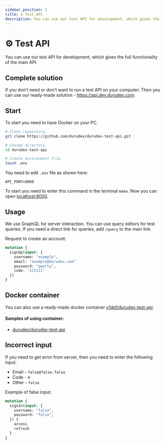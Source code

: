 ```yaml
---
sidebar_position: 1
title: ⚙️ Test API
description: You can use our test API for development, which gives the full functionality of the main API.
---
```


# ⚙️ Test API

You can use our test API for development, which gives the full functionality of the main API.

## Complete solution

If you don't need or don't want to run a test API on your computer. Then you can use our ready-made solution - https://api.dev.durudex.com.

## Start

To start you need to have Docker on your PC.

```sh
# Clone repository.
git clone https://github.com/durudex/durudex-test-api.git

# Change directory.
cd durudex-test-api

# Create environment file.
touch .env
```

You need to edit `.env` file as shown here:
```env
API_PORT=8000
```

To start you need to enter this command in the terminal `make`. Now you can open [localhost:8000](http://localhost:8000).

## Usage

We use GraphQL for server interaction. You can use query editors for test queries. If you need a direct link for queries, add `/query` to the main link.

Request to create an account:
```graphql
mutation {
  signUp(input: {
    username: "example",
    email: "example@durudex.com"
    password: "qwerty",
    code: "111111"
  })
}
```


## Docker container

You can also use a ready-made docker container
[v1def/durudex-test-api](https://hub.docker.com/repository/docker/v1def/durudex-test-api).

#### Samples of using container:

+ [durudex/durudex-test-api](https://github.com/durudex/durudex-test-api/tree/main/deploy)

## Incorrect input

If you need to get error from server, then you need to enter the following input:

+ Email - `false@false.false`
+ Code - `0`
+ Other - `false`

Example of false input:
```graphql
mutation {
  signIn(input: {
    username: "false",
    password: "false",
  }) {
    access
    refresh
  }
}
```
